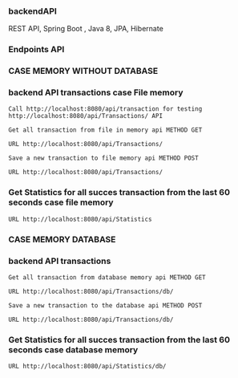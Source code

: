 ### backendAPI

REST API, Spring Boot , Java 8, JPA, Hibernate 

### Endpoints API 

### CASE MEMORY WITHOUT DATABASE

### backend API transactions case File memory

    Call http://localhost:8080/api/transaction for testing http://localhost:8080/api/Transactions/ API 

    Get all transaction from file in memory api METHOD GET
  
    URL http://localhost:8080/api/Transactions/
  
    Save a new transaction to file memory api METHOD POST

    URL http://localhost:8080/api/Transactions/

### Get Statistics for all succes transaction from the last 60 seconds case file memory

    URL http://localhost:8080/api/Statistics

### CASE MEMORY DATABASE

### backend API transactions

    Get all transaction from database memory api METHOD GET

    URL http://localhost:8080/api/Transactions/db/

    Save a new transaction to the database api METHOD POST

    URL http://localhost:8080/api/Transactions/db/

### Get Statistics for all succes transaction from the last 60 seconds case database memory

    URL http://localhost:8080/api/Statistics/db/  


